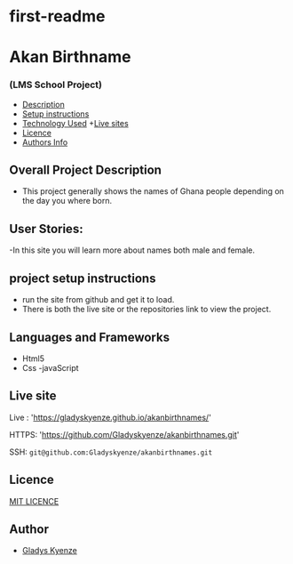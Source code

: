 # first-readme
# Akan Birthname

### (LMS School Project)

+ [Description](#overall-project-description)
+ [Setup instructions](#setup-instructions)
+ [Technology Used](#languages-and-frameworks)
+[Live sites](#live-sistes)
+ [Licence](#Licence)
+ [Authors Info](#Author)
## Overall Project Description

- This project generally shows the names of Ghana people depending on the day you where born. 

## User Stories:
-In this site you will learn more about names both male and female.

## project setup instructions
 - run the site from github and get it to load.
 - There is both the live site or the repositories link to view the project.
 
## Languages and Frameworks

- Html5
- Css 
-javaScript

## Live site 

Live : 'https://gladyskyenze.github.io/akanbirthnames/'



HTTPS: 'https://github.com/Gladyskyenze/akanbirthnames.git'

SSH: `git@github.com:Gladyskyenze/akanbirthnames.git`

## Licence
[MIT LICENCE](LICENSE)
## Author

- [Gladys Kyenze](https://github.com/Gladyskyenze/akanbirthnames)